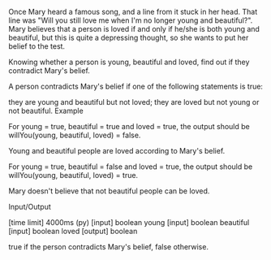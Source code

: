 Once Mary heard a famous song, and a line from it stuck in her head. That line was "Will you still love me when I'm no longer young and beautiful?". Mary believes that a person is loved if and only if he/she is both young and beautiful, but this is quite a depressing thought, so she wants to put her belief to the test.

Knowing whether a person is young, beautiful and loved, find out if they contradict Mary's belief.

A person contradicts Mary's belief if one of the following statements is true:

they are young and beautiful but not loved;
they are loved but not young or not beautiful.
Example

For young = true, beautiful = true and loved = true, the output should be
willYou(young, beautiful, loved) = false.

Young and beautiful people are loved according to Mary's belief.

For young = true, beautiful = false and loved = true, the output should be
willYou(young, beautiful, loved) = true.

Mary doesn't believe that not beautiful people can be loved.

Input/Output

[time limit] 4000ms (py)
[input] boolean young
[input] boolean beautiful
[input] boolean loved
[output] boolean

true if the person contradicts Mary's belief, false otherwise.
